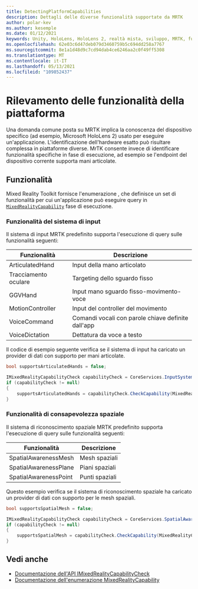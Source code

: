 ```yaml
---
title: DetectingPlatformCapabilities
description: Dettagli delle diverse funzionalità supportate da MRTK
author: polar-kev
ms.author: kesemple
ms.date: 01/12/2021
keywords: Unity, HoloLens, HoloLens 2, realtà mista, sviluppo, MRTK, funzionalità,
ms.openlocfilehash: 62e03c6d47deb079d3460759b5c694dd258a7767
ms.sourcegitcommit: 8e1a1d48d9c7cd94dab4ce6246aa2c0f49ff5308
ms.translationtype: MT
ms.contentlocale: it-IT
ms.lasthandoff: 05/13/2021
ms.locfileid: "109852437"
---
```

# <a name="detecting-platform-capabilities"></a>Rilevamento delle funzionalità della piattaforma

Una domanda comune posta su MRTK implica la conoscenza del dispositivo specifico (ad esempio, Microsoft HoloLens 2) usato per eseguire un'applicazione. L'identificazione dell'hardware esatto può risultare complessa in piattaforme diverse. MrTK consente invece di identificare funzionalità specifiche in fase di esecuzione, ad esempio se l'endpoint del dispositivo corrente supporta mani articolate.

## <a name="capabilities"></a>Funzionalità

Mixed Reality Toolkit fornisce l'enumerazione , che definisce un set di funzionalità per cui un'applicazione può eseguire query in [`MixedRealityCapability`](xref:Microsoft.MixedReality.Toolkit.MixedRealityCapability) fase di esecuzione.

### <a name="input-system-capabilities"></a>Funzionalità del sistema di input

Il sistema di input MRTK predefinito supporta l'esecuzione di query sulle funzionalità seguenti:

| Funzionalità | Descrizione |
|---|---|
| ArticulatedHand | Input della mano articolato |
| Tracciamento oculare | Targeting dello sguardo fisso |
| GGVHand | Input mano sguardo fisso-movimento-voce |
| MotionController | Input del controller del movimento |
| VoiceCommand | Comandi vocali con parole chiave definite dall'app |
| VoiceDictation | Dettatura da voce a testo |

Il codice di esempio seguente verifica se il sistema di input ha caricato un provider di dati con supporto per mani articolate.

```c#
bool supportsArticulatedHands = false;

IMixedRealityCapabilityCheck capabilityCheck = CoreServices.InputSystem as IMixedRealityCapabilityCheck;
if (capabilityCheck != null)
{
    supportsArticulatedHands = capabilityCheck.CheckCapability(MixedRealityCapability.ArticulatedHand);
}
```

### <a name="spatial-awareness-capabilities"></a>Funzionalità di consapevolezza spaziale

Il sistema di riconoscimento spaziale MRTK predefinito supporta l'esecuzione di query sulle funzionalità seguenti:

| Funzionalità | Descrizione |
|---|---|
| SpatialAwarenessMesh | Mesh spaziali |
| SpatialAwarenessPlane | Piani spaziali |
| SpatialAwarenessPoint | Punti spaziali |

Questo esempio verifica se il sistema di riconoscimento spaziale ha caricato un provider di dati con supporto per le mesh spaziali.

```c#
bool supportsSpatialMesh = false;

IMixedRealityCapabilityCheck capabilityCheck = CoreServices.SpatialAwarenessSystem as IMixedRealityCapabilityCheck;
if (capabilityCheck != null)
{
    supportsSpatialMesh = capabilityCheck.CheckCapability(MixedRealityCapability.SpatialAwarenessMesh);
}
```

## <a name="see-also"></a>Vedi anche

- [Documentazione dell'API IMixedRealityCapabilityCheck](xref:Microsoft.MixedReality.Toolkit.IMixedRealityCapabilityCheck)
- [Documentazione dell'enumerazione MixedRealityCapability](xref:Microsoft.MixedReality.Toolkit.MixedRealityCapability)
